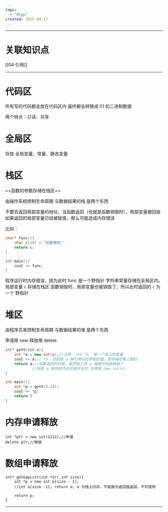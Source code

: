 ```yaml
---
tags:
  - "#Cpp"
created: 2025-04-17
---
```


---
# 关联知识点

[[04 引用]]

---
# 代码区

所有写的代码都会放在代码区内 
最终都会转换成 01 的二进制数据

两个特点：只读、共享
# 全局区

存放 全局变量、常量、静态变量
# 栈区

==函数的参数存储在栈区==

由操作系统控制生命周期
与数据结果的栈 是两个东西

不要去返回局部变量的地址，当函数返回（也就是函数销毁时），局部变量被回收
如果返回的局部变量已经被赋值，那么可能造成内存错误

比如：
```C++
char* func(){
	char c[20] = "但是哦呜"
	return c;
}

int main(){
	cout << func;
}
```
程序运行时内存错误，因为此时 func 是一个野指针
字符串常量存储在全局区内，局部变量 `c` 存储在栈区
函数销毁时，局部变量也被销毁了，所以此时返回的 `c` 为一个 野指针
# 堆区

由程序员来控制生命周期 
与数据结果的堆 是两个东西

申请用 new 释放用 delete

```C++
int* getV(int v){
	int *a = new int(v);//注意 `int *a` 是一个栈上的变量
	cout << a;//`*a` 也就是 a 解引用以后得到的值，是存储在堆上面的
	return a;//函数返回的时候，虽然栈上的 a 被操作系统释放了
			//但是 a 指向的内存还是存在的 也就是 new int(v)
}

int main(){
	int *p = getV(3.14);
	cout << *p;
	return 0
}
```
# 内存申请释放

```C**
int *ptr = new int(1212);//申请
delete ptr;//释放
```
# 数组申请释放

```C**
int* getGapList(int *arr,int size){
	int *p = new int p[size - 1]; 
	//int a[size -1]; return a; a 为栈上内存，不能做为返回值返回，不可使用
	
	return p;
}
```


---

